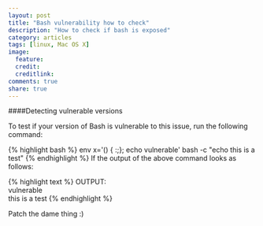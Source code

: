 ```yaml
---
layout: post
title: "Bash vulnerability how to check"
description: "How to check if bash is exposed"
category: articles
tags: [linux, Mac OS X]
image:
  feature:
  credit:
  creditlink:
comments: true
share: true
---
```

####Detecting vulnerable versions

To test if your version of Bash is vulnerable to this issue, run the following command:

 {% highlight bash %}
 env x='() { :;}; echo vulnerable'  bash -c "echo this is a test"
{% endhighlight %}
If the output of the above command looks as follows:

{% highlight text %}
OUTPUT:<br>
vulnerable<br>
this is a test
{% endhighlight %}

Patch the dame thing :)
